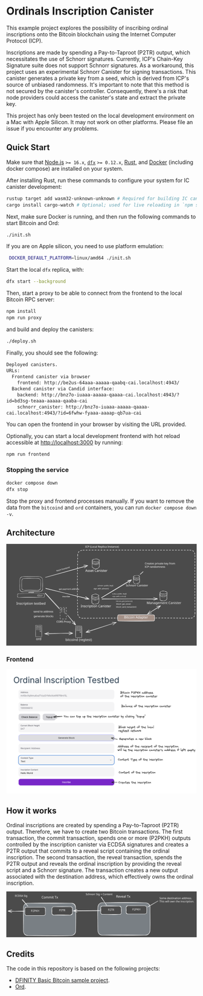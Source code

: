 # Ordinals Inscription Canister

This example project explores the possibility of inscribing ordinal inscriptions onto the Bitcoin blockchain using the Internet Computer Protocol (ICP).

Inscriptions are made by spending a Pay-to-Taproot (P2TR) output, which necessitates the use of Schnorr signatures. Currently, ICP's Chain-Key Signature suite does not support Schnorr signatures. As a workaround, this project uses an experimental Schnorr Canister for signing transactions. This canister generates a private key from a seed, which is derived from ICP's source of unbiased randomness. It's important to note that this method is not secured by the canister's controller. Consequently, there's a risk that node providers could access the canister's state and extract the private key.

This project has only been tested on the local development environment on a Mac with Apple Silicon. It may not work on other platforms. Please file an issue if you encounter any problems.

## Quick Start

Make sure that [Node.js](https://nodejs.org/en/) `>= 16.x`, [`dfx`](https://internetcomputer.org/docs/current/developer-docs/build/install-upgrade-remove) `>= 0.12.x`, [Rust](https://www.rust-lang.org/tools/install), and [Docker](https://docs.docker.com/get-docker/) (including docker compose) are installed on your system.

After installing Rust, run these commands to configure your system for IC canister development:

```sh
rustup target add wasm32-unknown-unknown # Required for building IC canisters
cargo install cargo-watch # Optional; used for live reloading in `npm start`
```

Next, make sure Docker is running, and then run the following commands to start Bitcoin and Ord:

```sh
./init.sh
```

If you are on Apple silicon, you need to use platform emulation:

```sh
 DOCKER_DEFAULT_PLATFORM=linux/amd64 ./init.sh
 ```

Start the local `dfx` replica, with:

```sh
dfx start --background
```

Then, start a proxy to be able to connect from the frontend to the local Bitcoin RPC server:

```sh
npm install
npm run proxy
```

and build and deploy the canisters:

```sh
./deploy.sh
```

Finally, you should see the following:

```
Deployed canisters.
URLs:
  Frontend canister via browser
    frontend: http://be2us-64aaa-aaaaa-qaabq-cai.localhost:4943/
  Backend canister via Candid interface:
    backend: http://bnz7o-iuaaa-aaaaa-qaaaa-cai.localhost:4943/?id=bd3sg-teaaa-aaaaa-qaaba-cai
    schnorr_canister: http://bnz7o-iuaaa-aaaaa-qaaaa-cai.localhost:4943/?id=6fwhw-fyaaa-aaaap-qb7ua-cai
```

You can open the frontend in your browser by visiting the URL provided.

Optionally, you can start a local development frontend with hot reload accessible at [http://localhost:3000](http://localhost:3000) by running:

```sh
npm run frontend
```

### Stopping the service

```sh
docker compose down
dfx stop
```

Stop the proxy and frontend processes manually.
If you want to remove the data from the `bitcoind` and `ord` containers, you can run `docker compose down -v`.

## Architecture 

![Architecture](/docs/inscriptions_architecture.svg)

### Frontend

![Frontend](/docs/frontend.png)


## How it works

Ordinal inscriptions are created by spending a Pay-to-Taproot (P2TR) output. Therefore, we have to create two Bitcoin transactions. The first transaction, the commit transaction, spends one or more (P2PKH) outputs controlled by the inscription canister via ECDSA signatures and creates a P2TR output that commits to a reveal script containing the ordinal inscription. The second transaction, the reveal transaction, spends the P2TR output and reveals the ordinal inscription by providing the reveal script and a Schnorr signature. The transaction creates a new output associated with the destination address, which effectively owns the ordinal inscription.

![Transactions](/docs/transactions.svg)


## Credits

The code in this repository is based on the following projects:

- [DFINITY Basic Bitcoin sample project](https://github.com/dfinity/examples/tree/master/rust/basic_bitcoin).
- [Ord](https://github.com/ordinals/ord).